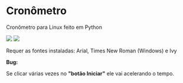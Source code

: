 # Cronômetro
Cronômetro para Linux feito em Python

![](https://github.com/tuxslack/Cronometro/blob/188701250790b65960b1d69bca05ebbddb9e4e29/Cronometro.png)
![](https://github.com/tuxslack/Cronometro/blob/188701250790b65960b1d69bca05ebbddb9e4e29/Cronometro1.png)



Requer as fontes instaladas: Arial, Times New Roman (Windows) e Ivy


**Bug:**

Se clicar várias vezes no **"botão Iniciar"** ele vai acelerando o tempo.


